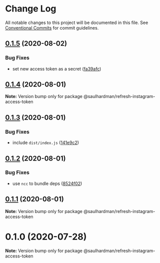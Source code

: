 # Change Log

All notable changes to this project will be documented in this file.
See [Conventional Commits](https://conventionalcommits.org) for commit guidelines.

## [0.1.5](https://github.com/saulhardman/github-actions/compare/@saulhardman/refresh-instagram-access-token@0.1.4...@saulhardman/refresh-instagram-access-token@0.1.5) (2020-08-02)


### Bug Fixes

* set new access token as a secret ([fa39afc](https://github.com/saulhardman/github-actions/commit/fa39afc413aad6d5975ecefe7fdd77ffd4c39cc6))





## [0.1.4](https://github.com/saulhardman/github-actions/compare/@saulhardman/refresh-instagram-access-token@0.1.3...@saulhardman/refresh-instagram-access-token@0.1.4) (2020-08-01)

**Note:** Version bump only for package @saulhardman/refresh-instagram-access-token





## [0.1.3](https://github.com/saulhardman/github-actions/compare/@saulhardman/refresh-instagram-access-token@0.1.2...@saulhardman/refresh-instagram-access-token@0.1.3) (2020-08-01)


### Bug Fixes

* include `dist/index.js` ([141e9c2](https://github.com/saulhardman/github-actions/commit/141e9c2e82ffc7a50e3765151235967cc10a1ca3))





## [0.1.2](https://github.com/saulhardman/github-actions/compare/@saulhardman/refresh-instagram-access-token@0.1.1...@saulhardman/refresh-instagram-access-token@0.1.2) (2020-08-01)


### Bug Fixes

* use `ncc` to bundle deps ([8524f02](https://github.com/saulhardman/github-actions/commit/8524f02dd194ae5ecc7606b3f6f6b965019f7d7e))





## [0.1.1](https://github.com/saulhardman/github-actions/compare/@saulhardman/refresh-instagram-access-token@0.1.0...@saulhardman/refresh-instagram-access-token@0.1.1) (2020-08-01)

**Note:** Version bump only for package @saulhardman/refresh-instagram-access-token





# 0.1.0 (2020-07-28)

**Note:** Version bump only for package @saulhardman/refresh-instagram-access-token
